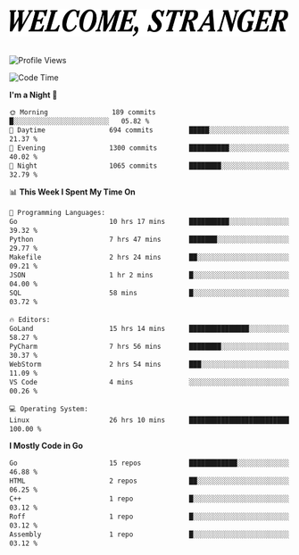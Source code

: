 <div>
  <picture>
    <source media="(prefers-color-scheme: dark)" srcset="./headers/welcome_white.png">
    <img alt="WELCOME, STRANGER" src="./headers/welcome.png" width="500">
  </picture>
</div>

<br>

![Profile Views](https://komarev.com/ghpvc/?username=darleet&color=blue)

<!--START_SECTION:waka-->
![Code Time](http://img.shields.io/badge/Code%20Time-703%20hrs%2051%20mins-blue)

**I'm a Night 🦉** 

```text
🌞 Morning                189 commits         █░░░░░░░░░░░░░░░░░░░░░░░░   05.82 % 
🌆 Daytime                694 commits         █████░░░░░░░░░░░░░░░░░░░░   21.37 % 
🌃 Evening                1300 commits        ██████████░░░░░░░░░░░░░░░   40.02 % 
🌙 Night                  1065 commits        ████████░░░░░░░░░░░░░░░░░   32.79 % 
```


📊 **This Week I Spent My Time On** 

```text
💬 Programming Languages: 
Go                       10 hrs 17 mins      ██████████░░░░░░░░░░░░░░░   39.32 % 
Python                   7 hrs 47 mins       ███████░░░░░░░░░░░░░░░░░░   29.77 % 
Makefile                 2 hrs 24 mins       ██░░░░░░░░░░░░░░░░░░░░░░░   09.21 % 
JSON                     1 hr 2 mins         █░░░░░░░░░░░░░░░░░░░░░░░░   04.00 % 
SQL                      58 mins             █░░░░░░░░░░░░░░░░░░░░░░░░   03.72 % 

🔥 Editors: 
GoLand                   15 hrs 14 mins      ███████████████░░░░░░░░░░   58.27 % 
PyCharm                  7 hrs 56 mins       ████████░░░░░░░░░░░░░░░░░   30.37 % 
WebStorm                 2 hrs 54 mins       ███░░░░░░░░░░░░░░░░░░░░░░   11.09 % 
VS Code                  4 mins              ░░░░░░░░░░░░░░░░░░░░░░░░░   00.26 % 

💻 Operating System: 
Linux                    26 hrs 10 mins      █████████████████████████   100.00 % 
```

**I Mostly Code in Go** 

```text
Go                       15 repos            ████████████░░░░░░░░░░░░░   46.88 % 
HTML                     2 repos             ██░░░░░░░░░░░░░░░░░░░░░░░   06.25 % 
C++                      1 repo              █░░░░░░░░░░░░░░░░░░░░░░░░   03.12 % 
Roff                     1 repo              █░░░░░░░░░░░░░░░░░░░░░░░░   03.12 % 
Assembly                 1 repo              █░░░░░░░░░░░░░░░░░░░░░░░░   03.12 % 
```




<!--END_SECTION:waka-->
